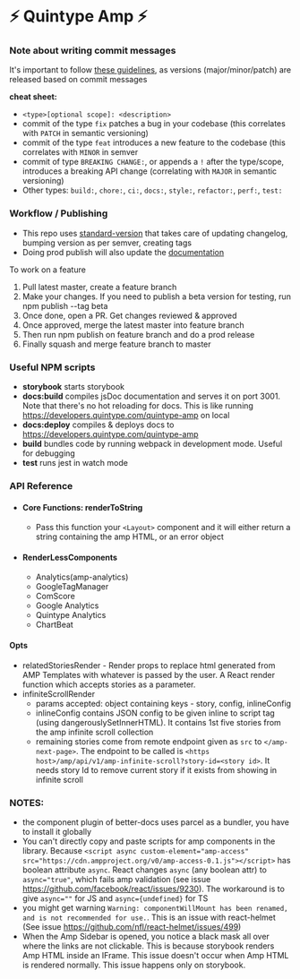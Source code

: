 # ⚡ Quintype Amp ⚡

### Note about writing commit messages

It's important to follow [these guidelines](https://www.conventionalcommits.org/en/v1.0.0/), as versions (major/minor/patch) are released based on commit messages

**cheat sheet:**

- `<type>[optional scope]: <description>`
- commit of the type `fix` patches a bug in your codebase (this correlates with `PATCH` in semantic versioning)
- commit of the type `feat` introduces a new feature to the codebase (this correlates with `MINOR` in semver
- commit of type `BREAKING CHANGE:`, or appends a `!` after the type/scope, introduces a breaking API change (correlating with `MAJOR` in semantic versioning)
- Other types: `build:`, `chore:`, `ci:`, `docs:`, `style:`, `refactor:`, `perf:`, `test:`

### Workflow / Publishing

- This repo uses [standard-version](https://www.npmjs.com/package/standard-version) that takes care of updating changelog, bumping version as per semver, creating tags
- Doing prod publish will also update the [documentation](https://developers.quintype.com/quintype-amp)

To work on a feature

1. Pull latest master, create a feature branch
2. Make your changes. If you need to publish a beta version for testing, run npm publish --tag beta
3. Once done, open a PR. Get changes reviewed & approved
4. Once approved, merge the latest master into feature branch
5. Then run npm publish on feature branch and do a prod release
6. Finally squash and merge feature branch to master

### Useful NPM scripts

- **storybook** starts storybook
- **docs:build** compiles jsDoc documentation and serves it on port 3001. Note that there's no hot reloading for docs. This is like running https://developers.quintype.com/quintype-amp on local
- **docs:deploy** compiles & deploys docs to https://developers.quintype.com/quintype-amp
- **build** bundles code by running webpack in development mode. Useful for debugging
- **test** runs jest in watch mode

### API Reference

- #### Core Functions: renderToString

  - Pass this function your `<Layout>` component and it will either return a string containing the amp HTML, or an error object

- #### RenderLessComponents

  - Analytics(amp-analytics)
  - GoogleTagManager
  - ComScore
  - Google Analytics
  - Quintype Analytics
  - ChartBeat

#### Opts

- relatedStoriesRender - Render props to replace html generated from AMP Templates with whatever is passed by the user. A React render function which accepts stories as a parameter.
- infiniteScrollRender
  - params accepted: object containing keys - story, config, inlineConfig
  - inlineConfig contains JSON config to be given inline to script tag (using dangerouslySetInnerHTML). It contains 1st five stories from the amp infinite scroll collection
  - remaining stories come from remote endpoint given as `src` to `</amp-next-page>`. The endpoint to be called is `<https host>/amp/api/v1/amp-infinite-scroll?story-id=<story id>`. It needs story Id to remove current story if it exists from showing in infinite scroll

### NOTES:

- the component plugin of better-docs uses parcel as a bundler, you have to install it globally
- You can't directly copy and paste scripts for amp components in the library. Because `<script async custom-element="amp-access" src="https://cdn.ampproject.org/v0/amp-access-0.1.js"></script>` has boolean attribute `async`. React changes `async` (any boolean attr) to `async="true"`, which fails amp validation (see issue https://github.com/facebook/react/issues/9230). The workaround is to give `async=""` for JS and `async={undefined}` for TS
- you might get warning `Warning: componentWillMount has been renamed, and is not recommended for use.`. This is an issue with react-helmet (See issue https://github.com/nfl/react-helmet/issues/499)
- When the Amp Sidebar is opened, you notice a black mask all over where the links are not clickable. This is because storybook renders Amp HTML inside an IFrame. This issue doesn't occur when Amp HTML is rendered normally. This issue happens only on storybook.
